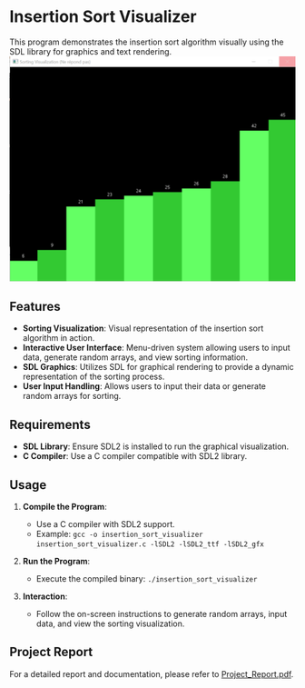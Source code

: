 # Insertion Sort Visualizer


This program demonstrates the insertion sort algorithm visually using the SDL library for graphics and text rendering.
![Insertion Sort Visualization](sort.gif)

## Features

- **Sorting Visualization**: Visual representation of the insertion sort algorithm in action.
- **Interactive User Interface**: Menu-driven system allowing users to input data, generate random arrays, and view sorting information.
- **SDL Graphics**: Utilizes SDL for graphical rendering to provide a dynamic representation of the sorting process.
- **User Input Handling**: Allows users to input their data or generate random arrays for sorting.

## Requirements

- **SDL Library**: Ensure SDL2 is installed to run the graphical visualization.
- **C Compiler**: Use a C compiler compatible with SDL2 library.

## Usage

1. **Compile the Program**:
    - Use a C compiler with SDL2 support.
    - Example: `gcc -o insertion_sort_visualizer insertion_sort_visualizer.c -lSDL2 -lSDL2_ttf -lSDL2_gfx`

2. **Run the Program**:
    - Execute the compiled binary: `./insertion_sort_visualizer`

3. **Interaction**:
    - Follow the on-screen instructions to generate random arrays, input data, and view the sorting visualization.

## Project Report

For a detailed report and documentation, please refer to [Project_Report.pdf](Insertion-sort-visualiser.pdf).

